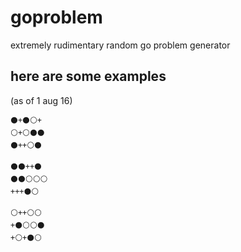 # goproblem
extremely rudimentary random go problem generator

## here are some examples 
(as of 1 aug 16)

```
⚫+⚫⚪+
⚪+⚪⚫⚫
⚫++⚪⚫
```

```
⚫⚫++⚫
⚫⚫⚪⚪⚪
+++⚫⚪
```

```
⚪++⚪⚪
+⚫⚪⚪⚫
+⚪+⚫⚪
```
